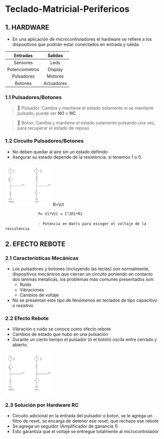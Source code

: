 # Teclado-Matricial-Perifericos

## 1. HARDWARE

 - En una aplicación de microcontroladores el hardware se refiere a los 
dispositivos que podrián estar conectados en entrada y salida.

|    Entradas    |   Salidas  |
|:--------------:|:----------:|
| Sensores       | Leds       |
| Potenciometros | Display    |
| Pulsadores     | Motores    |
| Botones        | Actuadores |

### 1.1 Pulsadores/Botones

>  🔑 Pulsador: Cambia y mantiene el estado solamente si se mantiene pulsado, puede ser **NO** o **NC**

>  🔑 Boton: Cambia y mantiene el estado solamente pulsando una vez, para recuperar el estado de reposo


### 1.2 Circuito Pulsadores/Botones

 - No deben quedar al aire sin un estado definido
 - Asegurar su estado depende de la resistencia, si tenemos 1 o 0
<img src="https://github.com/HeisenDiaz/Teclado-Matricial-Perifericos/blob/main/resistencia-pull-up-down-e1435659241597.png" width="30%">
                   R=V/I

                   P= V1*VCC = I^2R1*R1

                   - Potencia en Watts para escoger el voltaje de la resistencia


## 2. EFECTO REBOTE

### 2.1 Características Mecánicas

 - Los pulsadores y botones (incluyendo las teclas) son normalmente, dispositivos mecánicos que cierran un circuito poniendo en contacto dos laminas metalicas, los problemas mas comunes presentados son:
   - Ruido
   - Vibraciones
   - Cambios de voltaje 
 - No se presentan este tipo de fenómenos en teclados de tipo capacitivo o resistivo

### 2.2 Efecto Rebote

 - Vibración o ruido se conoce como efecto rebote
 - Cambios de estado que hubo en una pulsación
 - Durante un cierto tiempo el pulsador (ó el botón) oscila entre cerrado y abierto.
<img src="https://github.com/HeisenDiaz/Teclado-Matricial-Perifericos/blob/main/resistencia-pull-up-down-e1435659241597.png" width="30%">

### 2.3 Solución por Hardware RC

 - Circuito adicional en la entrada del pulsador o boton, se le agrega un filtro de reset, se encarga de detener ese reset, que rechaze ese rebote
 - Se agrega un seguidor (Amplificador de ganancia 1)
 - Esto garantiza que el voltaje se entregue totalmente al microcontrolador
